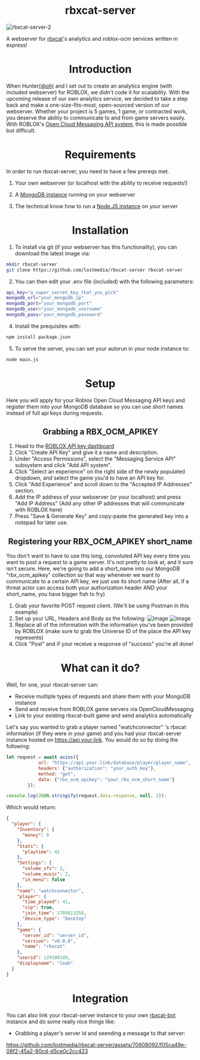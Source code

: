 <h1 align="center">rbxcat-server</h1>

![rbxcat-server-2](https://github.com/lostmedia/rbxcat-server/assets/70608092/91a763e8-70ab-4d1e-8f98-a34110931785)

A webserver for [rbxcat](https://github.com/fartg/rbxcat)'s analytics and roblox-ocm services written in express!
  
<h1 align="center"> Introduction </h1>

When Hunter[(@oh)](https://github.com/oh) and I set out to create an analytics engine (with included webserver) for ROBLOX, we didn't code it for scalability. With the upcoming release of our own analytics service, we decided to take a step back and make a one-size-fits-most, open-sourced version of our webserver. Whether your project is 5 games, 1 game, or contracted work, you deserve the ability to communicate to and from game servers easily. With ROBLOX's [Open Cloud Messaging API system](https://create.roblox.com/docs/cloud/open-cloud/usage-messaging), this is made possible but difficult.

<h1 align="center"> Requirements </h1>
In order to run rbxcat-server, you need to have a few prereqs met.

1. Your own webserver (or localhost with the ability to receive requests!)

2. A [MongoDB instance](https://hub.docker.com/_/mongo) running on your webserver

3. The technical know how to run a [Node.JS instance](https://hub.docker.com/_/node/) on your server

<h1 align="center"> Installation </h1>

1. To install via git (if your webserver has this functionality), you can download the latest image via:
```bash
mkdir rbxcat-server
git clone https://github.com/lostmedia/rbxcat-server rbxcat-server
```
2. You can then edit your .env file (included) with the following parameters:
```bash
api_key="a_super_secret_key_that_you_pick"
mongodb_url="your_mongodb_ip"
mongodb_port="your_mongodb_port"
mongodb_user="your_mongodb_username"
mongodb_pass="your_mongodb_password"
```
4. Install the prequisites with:
```bash
npm install package.json
```

5. To serve the server, you can set your autorun in your node instance to:
```bash
node main.js
```
<h1 align="center"> Setup </h1>

Here you will apply for your Roblox Open Cloud Messaging API keys and register them into your MongoDB database so you can use short names instead of full api keys during requests.

<h2 align="center">Grabbing a RBX_OCM_APIKEY</h2>

1. Head to the [ROBLOX API key dashboard](https://create.roblox.com/dashboard/credentials?activeTab=ApiKeysTab)
2. Click "Create API Key" and give it a name and description.
3. Under "Access Permissions", select the "Messaging Service API" subsystem and click "Add API system".
4. Click "Select an experience" on the right side of the newly populated dropdown, and select the game you'd to have an API key for.
5. Click "Add Experience" and scroll down to the "Accepted IP Addresses" section.
6. Add the IP address of your webserver (or your localhost) and press "Add IP Address" (Add any other IP addresses that will communicate with ROBLOX here)
7. Press "Save & Generate Key" and copy-paste the generated key into a notepad for later use.

<h2 align="center">Registering your RBX_OCM_APIKEY short_name</h2>

You don't want to have to use this long, convoluted API key every time you want to post a request to a game server. It's not pretty to look at, and it sure isn't secure.
Here, we're going to add a short_name into our MongoDB "rbx_ocm_apikey" collection so that way whenever we want to communicate to a certain API key, we just use its short name
(After all, if a threat actor can access both your authorization header AND your short_name, you have bigger fish to fry)

1. Grab your favorite POST request client. (We'll be using Postman in this example)
2. Set up your URL, Headers and Body as the following:
![image](https://github.com/lostmedia/rbxcat-server/assets/70608092/bf288ca5-b5f7-49e8-97a3-6ee32a191888)
![image](https://github.com/lostmedia/rbxcat-server/assets/70608092/1600b176-23fc-4f85-a09f-ee855cb88e22)
3. Replace all of the information with the information you've been provided by ROBLOX
   (make sure to grab the Universe ID of the place the API key represents)
5. Click "Post" and if your receive a response of "success" you're all done!


<h1 align="center"> What can it do? </h1>
Well, for one, your rbxcat-server can:

- Receive multiple types of requests and share them with your MongoDB instance
- Send and receive from ROBLOX game servers via OpenCloudMessaging
- Link to your existing rbxcat-built game and send analytics automatically

Let's say you wanted to grab a player named "watchconnector" 's rbxcat information (if they were in your game) and you had your rbxcat-server instance hosted on https://api.your.link.
You would do so by doing the following:
```js
let request = await axios({
            url: "https://api.your.link/database/player/player_name",
            headers: {"authorization": "your_auth_key"},
            method: "get",
            data: {"rbx_ocm_apikey": "your_rbx_ocm_short_name"}
        });

console.log(JSON.stringify(request.data.response, null, 2));
```

Which would return:
```json
{
  "player": {
    "Inventory": {
      "money": 0
    },
    "Stats": {
      "playtime": 41
    },
    "Settings": {
      "volume_sfx": 2,
      "volume_music": 2,
      "in_menu": false
    },
    "name": "watchconnector",
    "player": {
      "time_played": 41,
      "vip": true,
      "join_time": 1705613258,
      "device_type": "Desktop"
    },
    "game": {
      "server_id": "server_id",
      "version": "v0.0.0",
      "name": "rbxcat"
    },
    "userid": 129180189,
    "displayname": "leah"
  }
}
```


<h1 align="center"> Integration </h1>

You can also link your rbxcat-server instance to your own [rbxcat-bot](https://github.com/fartg/rbxcat-bot) instance and do some really nice things like:


- Grabbing a player's server id and seending a message to that server:

https://github.com/lostmedia/rbxcat-server/assets/70608092/f05ca49e-08f2-45a2-80cd-d5ce0c2cc423


